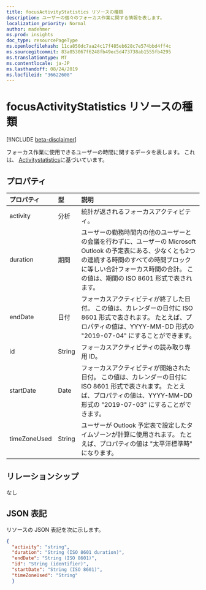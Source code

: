 ```yaml
---
title: focusActivityStatistics リソースの種類
description: ユーザーの個々のフォーカス作業に関する情報を表します。
localization_priority: Normal
author: madehmer
ms.prod: insights
doc_type: resourcePageType
ms.openlocfilehash: 11ca850dc7aa24c17f485eb628c7e574bbd4ff4c
ms.sourcegitcommit: 83a053067f6248fb49ec5d473738ab1555fb4295
ms.translationtype: MT
ms.contentlocale: ja-JP
ms.lasthandoff: 08/24/2019
ms.locfileid: "36622608"
---
```

# <a name="focusactivitystatistics-resource-type"></a>focusActivityStatistics リソースの種類

[!INCLUDE [beta-disclaimer](../../includes/beta-disclaimer.md)]

フォーカス作業に使用できるユーザーの時間に関するデータを表します。 これは、 [Activitystatistics](../resources/activitystatistics.md)に基づいています。

## <a name="properties"></a>プロパティ

| プロパティ     | 型        | 説明 |
|:-------------|:------------|:------------|
|activity|分析| 統計が返されるフォーカスアクティビティ。|
|duration|期間|ユーザーの勤務時間内の他のユーザーとの会議を行わずに、ユーザーの Microsoft Outlook の予定表にある、少なくとも2つの連続する時間のすべての時間ブロックに等しい合計フォーカス時間の合計。 この値は、期間の ISO 8601 形式で表されます。|
|endDate|日付|フォーカスアクティビティが終了した日付。 この値は、カレンダーの日付に ISO 8601 形式で表されます。 たとえば、プロパティの値は、YYYY-MM-DD 形式の "2019-07-04" にすることができます。|
|id|String| フォーカスアクティビティの読み取り専用 ID。|
|startDate|Date|フォーカスアクティビティが開始された日付。 この値は、カレンダーの日付に ISO 8601 形式で表されます。 たとえば、プロパティの値は、YYYY-MM-DD 形式の "2019-07-03" にすることができます。|
|timeZoneUsed|String|ユーザーが Outlook 予定表で設定したタイムゾーンが計算に使用されます。 たとえば、プロパティの値は "太平洋標準時" になります。|

## <a name="relationships"></a>リレーションシップ

なし

## <a name="json-representation"></a>JSON 表記

リソースの JSON 表記を次に示します。

<!-- {
  "blockType": "resource",
  "baseType": "microsoft.graph.activityStatistics",
  "keyProperty": "id",
  "optionalProperties": [

  ],
  "@odata.type": "microsoft.graph.focusActivityStatistics"
}--> 

```json
{
  "activity": "string",
  "duration": "String (ISO 8601 duration)",
  "endDate": "String (ISO 8601)",
  "id": "String (identifier)",
  "startDate": "String (ISO 8601)",
  "timeZoneUsed": "String"
  }
```

<!-- uuid: 16cd6b66-4b1a-43a1-adaf-3a886856ed98
2019-02-04 14:57:30 UTC -->
<!-- {
  "type": "#page.annotation",
  "description": "focusActivityStatistics resource",
  "keywords": "",
  "section": "documentation",
  "tocPath": ""
}-->